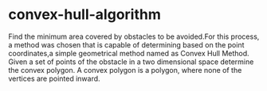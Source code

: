 # convex-hull-algorithm
Find the minimum area covered by obstacles to be avoided.For this process, a method was chosen that is capable of determining based on the point coordinates,a simple geometrical method named as Convex Hull Method. Given a set of points of the obstacle in a two dimensional space determine the convex polygon. A convex polygon is a polygon, where none of the vertices are pointed inward.
